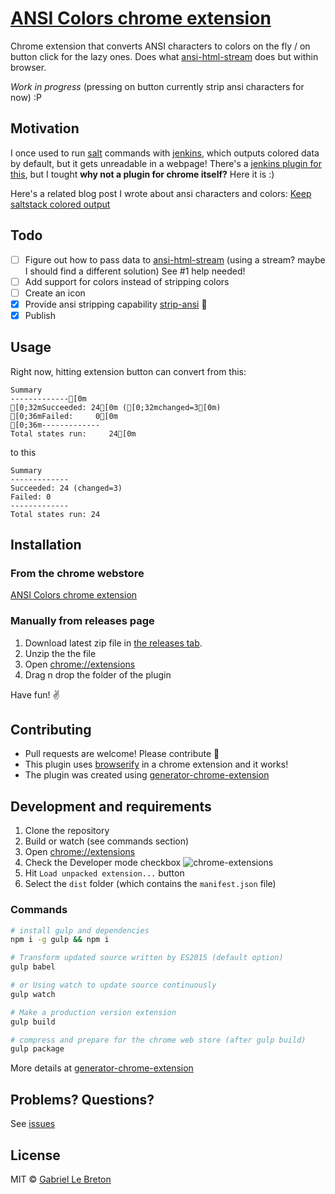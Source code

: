 # [ANSI Colors chrome extension](https://chrome.google.com/webstore/detail/hpkomngllcnigoocaolicfknnhibnmfi/)

Chrome extension that converts ANSI characters to colors on the fly / on button click for the lazy ones. Does what [ansi-html-stream][ansi-html-stream] does but within browser.

*Work in progress* (pressing on button currently strip ansi characters for now) :P

## Motivation

I once used to run [salt](https://saltstack.com/) commands with [jenkins](https://jenkins.io/), which outputs colored data by default, but it gets unreadable in a webpage! There's a [jenkins plugin for this](https://wiki.jenkins-ci.org/display/JENKINS/AnsiColor+Plugin), but I tought **why not a plugin for chrome itself?** Here it is :)

Here's a related blog post I wrote about ansi characters and colors:
[Keep saltstack colored output](https://gableroux.com/tips/2016/02/18/keep-saltstack-colored-output/)

## Todo

- [ ] Figure out how to pass data to [ansi-html-stream][ansi-html-stream] (using a stream? maybe I should find a different solution) See #1 help needed!
- [ ] Add support for colors instead of stripping colors
- [ ] Create an icon
- [x] Provide ansi stripping capability [strip-ansi][strip-ansi] :tada:
- [x] Publish

## Usage

Right now, hitting extension button can convert from this:
```
Summary
-------------[0m
[0;32mSucceeded: 24[0m ([0;32mchanged=3[0m)
[0;36mFailed:     0[0m
[0;36m-------------
Total states run:     24[0m
```
to this
```
Summary
-------------
Succeeded: 24 (changed=3)
Failed: 0
-------------
Total states run: 24
```

## Installation

### From the chrome webstore

[ANSI Colors chrome extension](https://chrome.google.com/webstore/detail/hpkomngllcnigoocaolicfknnhibnmfi/)

### Manually from releases page

1. Download latest zip file in [the releases tab](https://github.com/GabLeRoux/ansi-colors-chrome-extension/releases).
2. Unzip the the file
3. Open [chrome://extensions](chrome://extensions)
4. Drag n drop the folder of the plugin

Have fun! :v:

## Contributing

* Pull requests are welcome! Please contribute :rocket:
* This plugin uses [browserify][browserify] in a chrome extension and it works!
* The plugin was created using [generator-chrome-extension](https://github.com/yeoman/generator-chrome-extension)

## Development and requirements

1. Clone the repository
2. Build or watch (see commands section)
3. Open [chrome://extensions](chrome://extensions)
4. Check the Developer mode checkbox
![chrome-extensions](https://cloud.githubusercontent.com/assets/1264761/23734467/40ac4e3a-044d-11e7-8ef6-d5f3a043767a.png)
5. Hit `Load unpacked extension...` button
6. Select the `dist` folder (which contains the `manifest.json` file)

### Commands

```bash
# install gulp and dependencies
npm i -g gulp && npm i

# Transform updated source written by ES2015 (default option)
gulp babel

# or Using watch to update source continuously
gulp watch

# Make a production version extension
gulp build

# compress and prepare for the chrome web store (after gulp build)
gulp package
```

More details at [generator-chrome-extension](https://github.com/yeoman/generator-chrome-extension)

## Problems? Questions?
See [issues](https://github.com/GabLeRoux/ansi-colors-chrome-extension/issues/)

## License

MIT © [Gabriel Le Breton](https://gableroux.com/)

[strip-ansi]: https://github.com/chalk/strip-ansi
[ansi-html-stream]: https://github.com/hughsk/ansi-html-stream
[browserify]: http://browserify.org/
